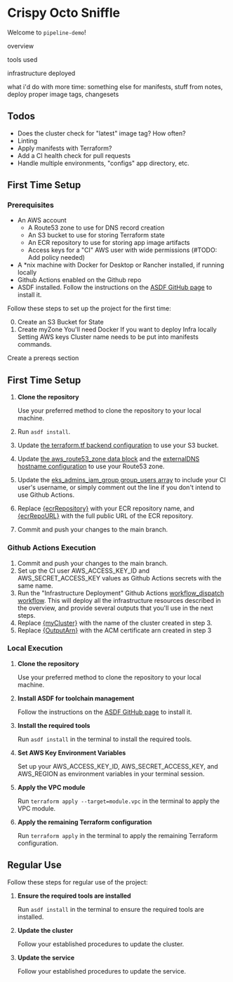 # Crispy Octo Sniffle

Welcome to `pipeline-demo`!

overview

tools used

infrastructure deployed

what i'd do with more time: something else for manifests, stuff from notes, deploy proper image tags, changesets

## Todos

- Does the cluster check for "latest" image tag? How often? 
- Linting
- Apply manifests with Terraform? 
- Add a CI health check for pull requests
- Handle multiple environments, "configs" app directory, etc. 

## First Time Setup

### Prerequisites

- An AWS account
   - A Route53 zone to use for DNS record creation
   - An S3 bucket to use for storing Terraform state
   - An ECR repository to use for storing app image artifacts
   - Access keys for a "CI" AWS user with wide permissions (#TODO: Add policy needed)
- A *nix machine with Docker for Desktop or Rancher installed, if running locally
- Github Actions enabled on the Github repo 
- ASDF installed. Follow the instructions on the [ASDF GitHub page](https://github.com/asdf-vm/asdf) to install it.

Follow these steps to set up the project for the first time:

0. Create an S3 Bucket for State
00. Create myZone 
You'll need Docker
If you want to deploy Infra locally
Setting AWS keys
Cluster name needs to be put into manifests commands.

Create a prereqs section

## First Time Setup


1. **Clone the repository**

   Use your preferred method to clone the repository to your local machine.
2. Run `asdf install`.
2. Update [the terraform.tf backend configuration](./packages/infrastructure/terraform.tf#L6) to use your S3 bucket.
3. Update [the aws_route53_zone data block](./packages/infrastructure/ingress.tf#L101) and the [externalDNS hostname configuration](./packages/manifests/ingress.yaml#L7) to use your Route53 zone.
4. Update the [eks_admins_iam_group group_users array](./packages/infrastructure/main.tf#L206) to include your CI user's username, or simply comment out the line if you don't intend to use Github Actions. 
5. Replace [{ecrRepository}](./packages/app/project.json#L10) with your ECR repository name, and [{ecrRepoURL}](./packages/manifests/deployment.yaml#L17) with the full public URL of the ECR repository. 
6. Commit and push your changes to the main branch.


### Github Actions Execution

1. Commit and push your changes to the main branch.
2. Set up the CI user AWS_ACCESS_KEY_ID and AWS_SECRET_ACCESS_KEY values as Github Actions secrets with the same name.
3. Run the "Infrastructure Deployment" Github Actions [workflow_dispatch workflow](https://docs.github.com/en/actions/using-workflows/manually-running-a-workflow). This will deploy all the infrastructure resources described in the overview, and provide several outputs that you'll use in the next steps. 
4. Replace [{myCluster}](./packages/manifests/project.json#L206) with the name of the cluster created in step 3. 
5. Replace [{OutputArn}](./packages/manifests/ingress.yaml#L6) with the ACM certificate arn created in step 3

### Local Execution

1. **Clone the repository**

   Use your preferred method to clone the repository to your local machine.

2. **Install ASDF for toolchain management**

   Follow the instructions on the [ASDF GitHub page](https://github.com/asdf-vm/asdf) to install it.

3. **Install the required tools**

   Run `asdf install` in the terminal to install the required tools.

4. **Set AWS Key Environment Variables**

    Set up your AWS_ACCESS_KEY_ID, AWS_SECRET_ACCESS_KEY, and AWS_REGION as environment variables in your terminal session.

4. **Apply the VPC module**

   Run `terraform apply --target=module.vpc` in the terminal to apply the VPC module.

5. **Apply the remaining Terraform configuration**

   Run `terraform apply` in the terminal to apply the remaining Terraform configuration.

## Regular Use

Follow these steps for regular use of the project:

1. **Ensure the required tools are installed**

   Run `asdf install` in the terminal to ensure the required tools are installed.

2. **Update the cluster**

   Follow your established procedures to update the cluster.

3. **Update the service**

   Follow your established procedures to update the service.